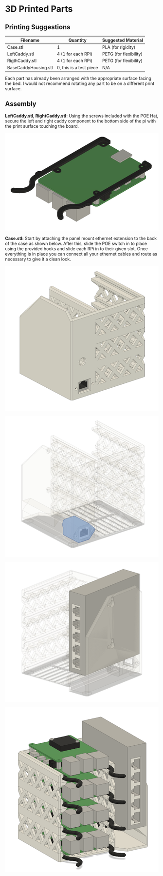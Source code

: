 # 3D Printed Parts

## Printing Suggestions

| Filename | Quantity | Suggested Material |
|-|-|-|
| Case.stl | 1 | PLA (for rigidity) |
| LeftCaddy.stl | 4 (1 for each RPi) | PETG (for flexibility) |
| RigthCaddy.stl | 4 (1 for each RPi) | PETG (for flexibility) |
| BaseCaddyHousing.stl | 0, this is a test piece | N/A |

Each part has already been arranged with the appropriate surface facing the
bed.  I would not recommend rotating any part to be on a different print
surface.

## Assembly

**LeftCaddy.stl, RightCaddy.stl:** Using the screws included with the POE Hat,
secure the left and right caddy component to the bottom side of the pi with the
print surface touching the board.

![LeftCaddy.stl, RightCaddy.stl in proper position](img/CaddyAssembly.png)

**Case.stl:** Start by attaching the panel mount ethernet extension to the back
of the case as shown below.  After this, slide the POE switch in to place using
the provided hooks and slide each RPi in to their given slot.  Once everything
is in place you can connect all your ethernet cables and route as necessary to
give it a clean look.

![How to attach the Eth panel mount](img/EthPanelAssembly.png)

![How to attach the Eth panel mount](img/EthPanelAssemblyTransparent.png)

![POE switch installation](img/POEAssembly.png)

![Complete assembly](img/CompleteAssembly.png)
